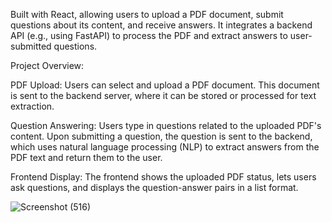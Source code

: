 Built with React, allowing users to upload a PDF document, submit questions about its content, and receive answers. It integrates a backend API (e.g., using FastAPI) to process the PDF and extract answers to user-submitted questions.

Project Overview:

PDF Upload: Users can select and upload a PDF document. This document is sent to the backend server, where it can be stored or processed for text extraction.

Question Answering: Users type in questions related to the uploaded PDF's content. Upon submitting a question, the question is sent to the backend, which uses natural language processing (NLP) to extract answers from the PDF text and return them to the user.

Frontend Display: The frontend shows the uploaded PDF status, lets users ask questions, and displays the question-answer pairs in a list format. 

![Screenshot (516)](https://github.com/user-attachments/assets/3d6779ea-52e0-46c3-bde4-f82d516591ed)
